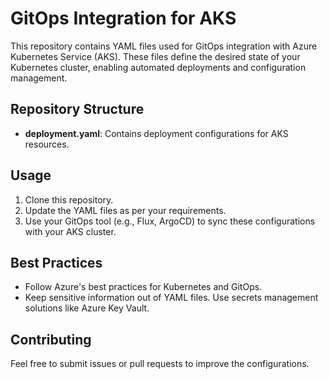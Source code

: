 # GitOps Integration for AKS

This repository contains YAML files used for GitOps integration with Azure Kubernetes Service (AKS). These files define the desired state of your Kubernetes cluster, enabling automated deployments and configuration management.

## Repository Structure
- **deployment.yaml**: Contains deployment configurations for AKS resources.

## Usage
1. Clone this repository.
2. Update the YAML files as per your requirements.
3. Use your GitOps tool (e.g., Flux, ArgoCD) to sync these configurations with your AKS cluster.

## Best Practices
- Follow Azure's best practices for Kubernetes and GitOps.
- Keep sensitive information out of YAML files. Use secrets management solutions like Azure Key Vault.

## Contributing
Feel free to submit issues or pull requests to improve the configurations.